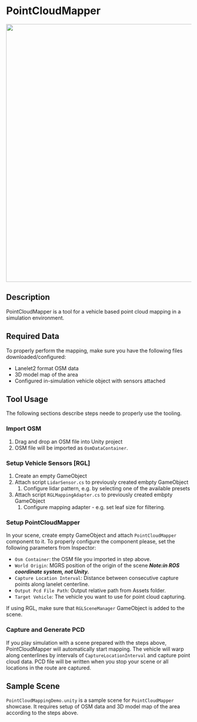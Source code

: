 # PointCloudMapper

<img src=image_0.png width=700px>

## Description

PointCloudMapper is a tool for a vehicle based point cloud mapping in a simulation environment.

## Required Data

To properly perform the mapping, make sure you have the following files downloaded/configured:

- Lanelet2 format OSM data
- 3D model map of the area
- Configured in-simulation vehicle object with sensors attached

## Tool Usage

The following sections describe steps neede to properly use the tooling.
### Import OSM
1. Drag and drop an OSM file into Unity project
2. OSM file will be imported as `OsmDataContainer`.

### Setup Vehicle Sensors [RGL]

1. Create an empty GameObject
2. Attach script `LidarSensor.cs` to previously created embpty GameObject
    1. Configure lidar pattern, e.g. by selecting one of the available presets
4. Attach script `RGLMappingAdapter.cs` to previously created embpty GameObject
    1. Configure mapping adapter - e.g. set leaf size for filtering.

### Setup PointCloudMapper

In your scene, create empty GameObject and attach `PointCloudMapper` component to it. To properly configure the component please, set the following parameters from Inspector:

- `Osm Container`: the OSM file you imported in step above.
- `World Origin`: MGRS position of the origin of the scene ***Note:in ROS coordinate system, not Unity.***
- `Capture Location Interval`: Distance between consecutive capture points along lanelet centerline.
- `Output Pcd File Path`: Output relative path from Assets folder.
- `Target Vehicle`: The vehicle you want to use for point cloud capturing.

If using RGL, make sure that `RGLSceneManager` GameObject is added to the scene.

### Capture and Generate PCD
If you play simulation with a scene prepared with the steps above, PointCloudMapper will automatically start mapping.
The vehicle will warp along centerlines by intervals of `CaptureLocationInterval` and capture point cloud data.
PCD file will be written when you stop your scene or all locations in the route are captured.

## Sample Scene
`PointCloudMappingDemo.unity` is a sample scene for `PointCloudMapper` showcase. It requires setup of OSM data and 3D model map of the area according to the steps above.
